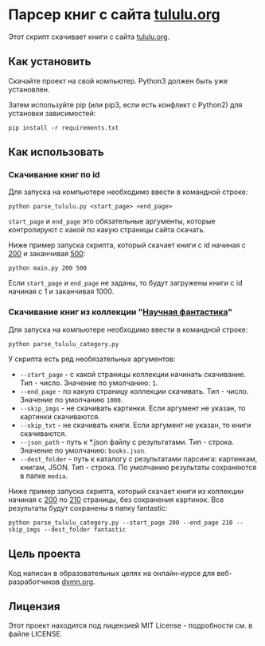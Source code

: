 # Парсер книг с сайта [tululu.org](https://tululu.org/)
Этот скрипт скачивает книги с сайта [tululu.org](https://tululu.org/).

## Как установить
Скачайте проект на свой компьютер. Python3 должен быть уже установлен. 

Затем используйте pip (или pip3, если есть конфликт с Python2) для установки зависимостей:
```
pip install -r requirements.txt
```
## Как использовать
### Скачивание книг по id
Для запуска на компьютере необходимо ввести в командной строке:
```
python parse_tululu.py <start_page> <end_page>
```
`start_page` и `end_page` это обязательные аргументы, которые контролируют с какой по какую страницы сайта скачать.

Ниже пример запуска скрипта, который скачает книги c id начиная с [200](https://tululu.org/b200/) и заканчивая [500](https://tululu.org/b500/):
```
python main.py 200 500
```
Если `start_page` и `end_page` не заданы, то будут загружены книги с id начиная с 1 и заканчивая 1000.

### Скачивание книг из коллекции "[Научная фантастика](https://tululu.org/l55/)"
Для запуска на компьютере необходимо ввести в командной строке:
```
python parse_tululu_category.py
```
У скрипта есть ряд необязательных аргументов:
* `--start_page` - с какой страницы коллекции начинать скачивание. Тип - число. Значение по умолчанию: `1`.
* `--end_page` - по какую страницу коллекции скачивать. Тип - число. Значение по умолчанию `1000`.
* `--skip_imgs` - не скачивать картинки. Если аргумент не указан, то картинки скачиваются.
* `--skip_txt` - не скачивать книги. Если аргумент не указан, то книги скачиваются.
* `--json_path` - путь к *.json файлу с результатами. Тип - строка. Значение по умолчанию: `books.json`.
* `--dest_folder` - путь к каталогу с результатами парсинга: картинкам, книгам, JSON. Тип - строка. По умолчанию результаты сохраняются в папке `media`.

Ниже пример запуска скрипта, который скачает книги из коллекции начиная с [200](https://tululu.org/l55/200) по [210](https://tululu.org/l55/210) страницы, без сохранения картинок.
Все результаты будут сохранены в папку fantastic:
```
python parse_tululu_category.py --start_page 200 --end_page 210 --skip_imgs --dest_folder fantastic

```

## Цель проекта
Код написан в образовательных целях на онлайн-курсе для веб-разработчиков [dvmn.org](https://dvmn.org/).

## Лицензия

Этот проект находится под лицензией MIT License - подробности см. в файле LICENSE.